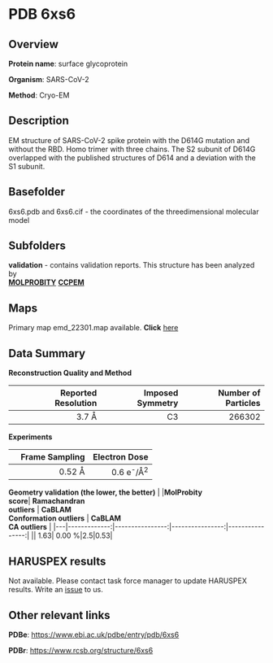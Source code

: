 # PDB 6xs6

## Overview

**Protein name**: surface glycoprotein

**Organism**: SARS-CoV-2

**Method**: Cryo-EM

## Description

EM structure of SARS-CoV-2 spike protein with the D614G mutation and without the RBD. Homo trimer with three chains. The S2 subunit of D614G overlapped with the published structures of D614 and a deviation with the S1 subunit. 

## Basefolder

6xs6.pdb and 6xs6.cif - the coordinates of the threedimensional molecular model

## Subfolders





**validation** - contains validation reports. This structure has been analyzed by <br>  [**MOLPROBITY**](https://github.com/thorn-lab/coronavirus_structural_task_force/tree/master/pdb/surface_glycoprotein/SARS-CoV-2/6xs6/validation/molprobity)   [**CCPEM**](https://github.com/thorn-lab/coronavirus_structural_task_force/tree/master/pdb/surface_glycoprotein/SARS-CoV-2/6xs6/validation/ccpem-validation) 



## Maps

Primary map emd_22301.map available. **Click** [here](http://ftp.wwpdb.org/pub/emdb/structures/EMD-22301/map/) 

## Data Summary
**Reconstruction Quality and Method**

|   | Reported Resolution | Imposed Symmetry | Number of Particles |
|---|-------------:|----------------:|--------------:|
|   |3.7 Å|C3|266302|

**Experiments**

|   | Frame Sampling | Electron Dose |
|---|-------------:|----------------:|
|   |0.52 Å|0.6 e<sup>-</sup>/Å<sup>2</sup>|

**Geometry validation (the lower, the better)**
|   |**MolProbity<br>score**| **Ramachandran<br>outliers** | **CaBLAM<br>Conformation outliers** | **CaBLAM<br>CA outliers** |
|---|-------------:|----------------:|----------------:|----------------:|
||  1.63|  0.00 %|2.5|0.53|

## HARUSPEX results

Not available. Please contact task force manager to update HARUSPEX results. Write an [issue](https://github.com/thorn-lab/coronavirus_structural_task_force/issues) to us.

## Other relevant links 
**PDBe**:  https://www.ebi.ac.uk/pdbe/entry/pdb/6xs6
 
**PDBr**: https://www.rcsb.org/structure/6xs6 
